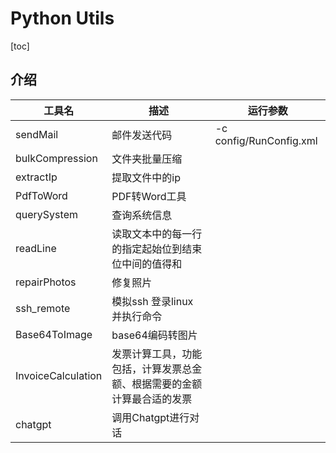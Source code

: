 # Python Utils

[toc]

## 介绍

| 工具名             | 描述                                                         | 运行参数                |
| ------------------ | ------------------------------------------------------------ | ----------------------- |
| sendMail           | 邮件发送代码                                                 | -c config/RunConfig.xml |
| bulkCompression    | 文件夹批量压缩                                               |                         |
| extractIp          | 提取文件中的ip                                               |                         |
| PdfToWord          | PDF转Word工具                                                |                         |
| querySystem        | 查询系统信息                                                 |                         |
| readLine           | 读取文本中的每一行的指定起始位到结束位中间的值得和           |                         |
| repairPhotos       | 修复照片                                                     |                         |
| ssh_remote         | 模拟ssh 登录linux 并执行命令                                 |                         |
| Base64ToImage      | base64编码转图片                                             |                         |
| InvoiceCalculation | 发票计算工具，功能包括，计算发票总金额、根据需要的金额计算最合适的发票 |                         |
| chatgpt            | 调用Chatgpt进行对话                                          |                         |

